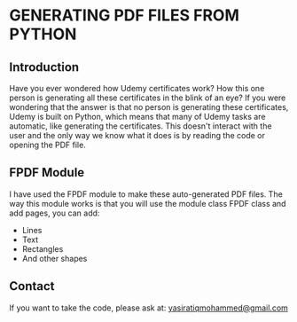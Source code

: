 # GENERATING PDF FILES FROM PYTHON
## Introduction
Have you ever wondered how Udemy certificates work? How this one person is generating all these certificates in the blink of an eye? If you were wondering that the answer is that no person is generating these certificates, Udemy is built on Python, which means that many of Udemy tasks are automatic, like generating the certificates. This doesn't interact with the user and the only way we know what it does is by reading the code or opening the PDF file.

## FPDF Module
I have used the FPDF module to make these auto-generated PDF files. The way this module works is that you will use the module class FPDF class and add pages, you can add:
+ Lines
+ Text
+ Rectangles
+ And other shapes

## Contact
If you want to take the code, please ask at:
yasiratiqmohammed@gmail.com